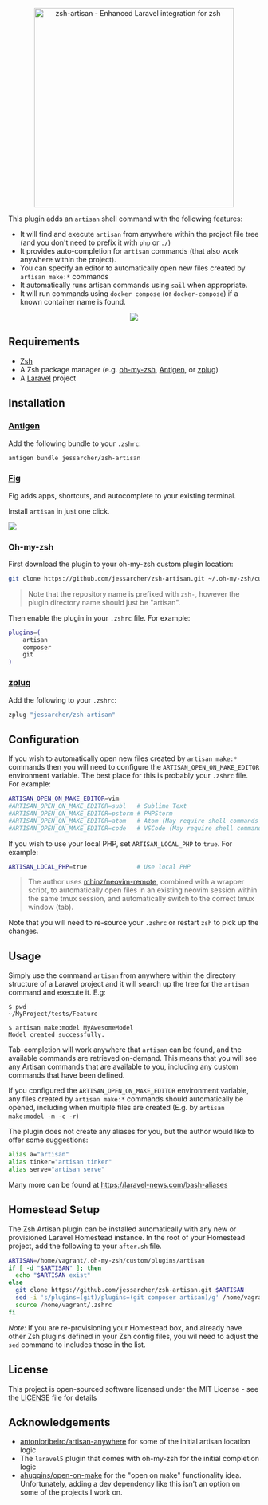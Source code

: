 <p align="center">
    <img src="https://jessarcher.github.io/zsh-artisan/logo.svg?1" alt="zsh-artisan - Enhanced Laravel integration for zsh" width="400">
</p>

This plugin adds an `artisan` shell command with the following features:

* It will find and execute `artisan` from anywhere within the project file tree
  (and you don't need to prefix it with `php` or `./`)
* It provides auto-completion for `artisan` commands (that also work anywhere
  within the project).
* You can specify an editor to automatically open new files created by `artisan
  make:*` commands
* It automatically runs artisan commands using `sail` when appropriate.
* It will run commands using `docker compose` (or `docker-compose`) if a known container name is found.

<p align="center">
    <img src="https://jessarcher.github.io/zsh-artisan/demo.svg?1">
</p>

## Requirements

* [Zsh](https://www.zsh.org/)
* A Zsh package manager (e.g. [oh-my-zsh](https://github.com/robbyrussell/oh-my-zsh), [Antigen](https://github.com/zsh-users/antigen), or [zplug](https://github.com/zplug/zplug))
* A [Laravel](https://laravel.com/) project

## Installation

### [Antigen](https://github.com/zsh-users/antigen)

Add the following bundle to your `.zshrc`:

```zsh
antigen bundle jessarcher/zsh-artisan
```

### [Fig](https://fig.io)

Fig adds apps, shortcuts, and autocomplete to your existing terminal.

Install `artisan` in just one click.

<a href="https://fig.io/plugins/other/zsh-artisan_jessarcher" target="_blank"><img src="https://fig.io/badges/install-with-fig.svg" /></a>

### Oh-my-zsh

First download the plugin to your oh-my-zsh custom plugin location:

```zsh
git clone https://github.com/jessarcher/zsh-artisan.git ~/.oh-my-zsh/custom/plugins/artisan
```

> Note that the repository name is prefixed with `zsh-`, however the plugin
> directory name should just be "artisan".

Then enable the plugin in your `.zshrc` file. For example:

```zsh
plugins=(
    artisan
    composer
    git
)
```

### [zplug](https://github.com/zplug/zplug)

Add the following to your `.zshrc`:

```zsh
zplug "jessarcher/zsh-artisan"
```

## Configuration

If you wish to automatically open new files created by `artisan make:*` commands
then you will need to configure the `ARTISAN_OPEN_ON_MAKE_EDITOR` environment
variable. The best place for this is probably your `.zshrc` file. For example:

```zsh
ARTISAN_OPEN_ON_MAKE_EDITOR=vim
#ARTISAN_OPEN_ON_MAKE_EDITOR=subl   # Sublime Text
#ARTISAN_OPEN_ON_MAKE_EDITOR=pstorm # PHPStorm
#ARTISAN_OPEN_ON_MAKE_EDITOR=atom   # Atom (May require shell commands to be enabled)
#ARTISAN_OPEN_ON_MAKE_EDITOR=code   # VSCode (May require shell commands to be enabled)
```

If you wish to use your local PHP, set `ARTISAN_LOCAL_PHP` to `true`. For example:

```zsh
ARTISAN_LOCAL_PHP=true              # Use local PHP
```

> The author uses [mhinz/neovim-remote](https://github.com/mhinz/neovim-remote),
combined with a wrapper script, to automatically open files in an existing neovim
session within the same tmux session, and automatically switch to the correct
tmux window (tab).

Note that you will need to re-source your `.zshrc` or restart `zsh` to pick up
the changes.

## Usage

Simply use the command `artisan` from anywhere within the directory structure of
a Laravel project and it will search up the tree for the `artisan` command and
execute it. E.g:

```zshrc
$ pwd
~/MyProject/tests/Feature

$ artisan make:model MyAwesomeModel
Model created successfully.
```

Tab-completion will work anywhere that `artisan` can be found, and the available
commands are retrieved on-demand. This means that you will see any Artisan
commands that are available to you, including any custom commands that have
been defined.

If you configured the `ARTISAN_OPEN_ON_MAKE_EDITOR` environment variable, any
files created by `artisan make:*` commands should automatically be opened,
including when multiple files are created (E.g. by `artisan make:model -m -c -r`)

The plugin does not create any aliases for you, but the author would like to
offer some suggestions:

```zsh
alias a="artisan"
alias tinker="artisan tinker"
alias serve="artisan serve"
```

Many more can be found at https://laravel-news.com/bash-aliases

## Homestead Setup

The Zsh Artisan plugin can be installed automatically with any new or provisioned Laravel Homestead instance. 
In the root of your Homestead project, add the following to your `after.sh` file. 
```bash
ARTISAN=/home/vagrant/.oh-my-zsh/custom/plugins/artisan
if [ -d "$ARTISAN" ]; then
  echo "$ARTISAN exist"
else
  git clone https://github.com/jessarcher/zsh-artisan.git $ARTISAN
  sed -i 's/plugins=(git)/plugins=(git composer artisan)/g' /home/vagrant/.zshrc
  source /home/vagrant/.zshrc
fi
```
*Note:* If you are re-provisioning your Homestead box, and already have other Zsh plugins defined in your Zsh config files, you wil need to adjust the `sed` command to includes those in the list. 

## License

This project is open-sourced software licensed under the MIT License - see the
[LICENSE](LICENSE) file for details

## Acknowledgements

* [antonioribeiro/artisan-anywhere](https://github.com/antonioribeiro/artisan-anywhere)
  for some of the initial artisan location logic
* The `laravel5` plugin that comes with oh-my-zsh for the initial completion
  logic
* [ahuggins/open-on-make](https://github.com/ahuggins/open-on-make) for the
  "open on make" functionality idea. Unfortunately, adding a dev dependency like
  this isn't an option on some of the projects I work on.
